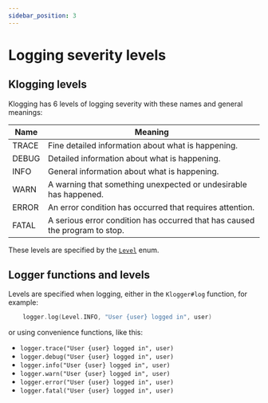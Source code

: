 ```yaml
---
sidebar_position: 3
---
```


# Logging severity levels

## Klogging levels

Klogging has 6 levels of logging severity with these names and general meanings:

Name    | Meaning
--------|--------
TRACE   | Fine detailed information about what is happening.
DEBUG   | Detailed information about what is happening.
INFO    | General information about what is happening.
WARN    | A warning that something unexpected or undesirable has happened.
ERROR   | An error condition has occurred that requires attention.
FATAL   | A serious error condition has occurred that has caused the program to stop.

These levels are specified by the
[`Level`](https://github.com/klogging/klogging/blob/main/src/commonMain/kotlin/io/klogging/events/Level.kt)
enum.

## Logger functions and levels

Levels are specified when logging, either in the `Klogger#log` function, for example:

```kotlin
    logger.log(Level.INFO, "User {user} logged in", user)
```

or using convenience functions, like this:

* `logger.trace("User {user} logged in", user)`
* `logger.debug("User {user} logged in", user)`
* `logger.info("User {user} logged in", user)`
* `logger.warn("User {user} logged in", user)`
* `logger.error("User {user} logged in", user)`
* `logger.fatal("User {user} logged in", user)`

